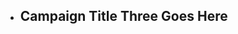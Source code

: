 <ul class="usa-card-group">
  <li class="usa-card tablet:grid-col-4">
    <div class="usa-card__container__campaign-three overlay">
      <div class="usa-card__header">
        <h2 class="usa-card__heading">Campaign Title Three Goes Here</h2>
      </div>
    </div>
  </li>
</ul>